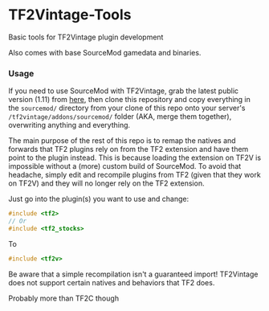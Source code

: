 # TF2Vintage-Tools
Basic tools for TF2Vintage plugin development

Also comes with base SourceMod gamedata and binaries.

### Usage ###
If you need to use SourceMod with TF2Vintage, grab the latest public version (1.11) from [here](https://www.sourcemod.net/downloads.php), then clone this repository and copy everything in the `sourcemod/` directory from your clone of this repo onto your server's `/tf2vintage/addons/sourcemod/` folder (AKA, merge them together), overwriting anything and everything.

The main purpose of the rest of this repo is to remap the natives and forwards that TF2 plugins rely on from the TF2 extension and have them point to the plugin instead. This is because loading the extension on TF2V is impossible without a (more) custom build of SourceMod. To avoid that headache, simply edit and recompile plugins from TF2 (given that they work on TF2V) and they will no longer rely on the TF2 extension.

Just go into the plugin(s) you want to use and change:
```cpp
#include <tf2>
// Or
#include <tf2_stocks>
```
To
```cpp
#include <tf2v>
```

Be aware that a simple recompilation isn't a guaranteed import! TF2Vintage does not support certain natives and behaviors that TF2 does.

Probably more than TF2C though
